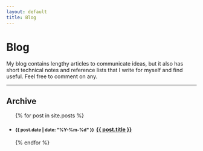 ```yaml
---
layout: default
title: Blog
---
```


# Blog

My blog contains lengthy articles to communicate ideas, but it also has short technical notes and reference lists that I write for myself and find useful. Feel free to comment on any.

<div><hr></div>

## Archive

<div>
    <ul id="post-list">
        {% for post in site.posts %}
        <li id="post-list-item">
            <h4>
            <small>
                {{ post.date | date: "%Y-%m-%d" }}&nbsp;
            </small>
            <a href="{{ post.url }}">{{ post.title }}</a>
            </h4>
        </li>
        {% endfor %}
    </ul>
</div>
